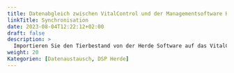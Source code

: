 ```yaml
---
title: Datenabgleich zwischen VitalControl und der Managementsoftware Herde
linkTitle: Synchronisation
date: 2023-08-04T12:22:12+02:00
draft: false
description: >
  Importieren Sie den Tierbestand von der Herde Software auf das VitalControl und spielen sie mit dem VitalControl erfasste Daten in Herde ein.
weight: 20
Kategorien: [Datenaustausch, DSP Herde]
---
```

